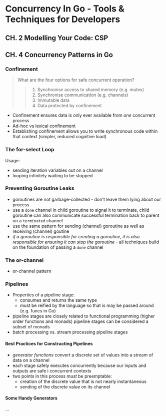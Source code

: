 # Concurrency In Go - Tools & Techniques for Developers

## CH. 2 Modelling Your Code: CSP

## CH. 4 Concurrency Patterns in Go
### Confinement
> What are the four options for safe concurrent operation?
>> 1. Synchronise access to shared memory (e.g. mutex)
>> 1. Synchronise communication (e.g. channels)
>> 1. Immutable data
>> 1. Data protected by confinement

- Confinement ensures data is only ever available from *one* concurrent process
- Ad-hoc vs lexical confinement
- Establishing confinement allows you to write synchronous code within that context (simpler, reduced cognitive load)

### The for-select Loop
Usage:
- sending iteration variables out on a channel
- looping infinitely waiting to be stopped

### Preventing Goroutine Leaks
- goroutines are not garbage-collected - don't leave them lying about our process
- use a `done` channel in child goroutine to signal it to terminate, child goroutine can also communicate successful termination back to parent on a `terminated` channel
- use the same pattern for sending (channel) goroutine as well as receiving (channel) goutine
- *if a goroutine is responsible for creating a goroutine, it is also responsible for ensuring it can stop the goroutine* - all techniques build on the foundation of passing a `done` channel

### The or-channel
- or-channel pattern

### Pipelines
- Properties of a pipeline stage:
  - consumes and returns the same type
  - must be reified by the language so that is may be passed around (e.g. funcs in Go)
- pipeline stages are closely related to functional programming (higher order functions and monads) pipeline stages can be considered a subset of monads
- batch processing vs. stream processing pipeline stages

#### Best Practices for Constructing Pipelines
- *generator functions* convert a discrete set of values into a stream of data on a channel
- each stage safely executes concurrently because our inputs and outputs are safe i concurrent contexts
- two points in this process *must* be preemptable:
  - creation of the discrete value that is not nearly instantaneous
  - sending of the discrete value on its channel

#### Some Handy Generators
...




